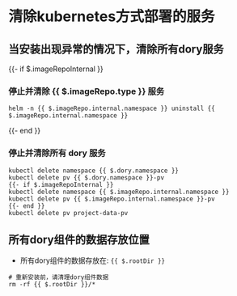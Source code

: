 # 清除kubernetes方式部署的服务

## 当安装出现异常的情况下，清除所有dory服务

{{- if $.imageRepoInternal }}
### 停止并清除 {{ $.imageRepo.type }} 服务

```shell script
helm -n {{ $.imageRepo.internal.namespace }} uninstall {{ $.imageRepo.internal.namespace }}
```
{{- end }}

### 停止并清除所有 dory 服务

```shell script
kubectl delete namespace {{ $.dory.namespace }}
kubectl delete pv {{ $.dory.namespace }}-pv
{{- if $.imageRepoInternal }}
kubectl delete namespace {{ $.imageRepo.internal.namespace }}
kubectl delete pv {{ $.imageRepo.internal.namespace }}-pv
{{- end }}
kubectl delete pv project-data-pv
```

## 所有dory组件的数据存放位置

- 所有dory组件的数据存放在: `{{ $.rootDir }}`

```shell script
# 重新安装前，请清理dory组件数据
rm -rf {{ $.rootDir }}/*
```
